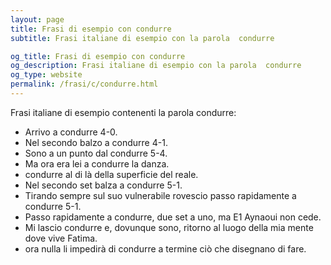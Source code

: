 ```yaml
---
layout: page
title: Frasi di esempio con condurre 
subtitle: Frasi italiane di esempio con la parola  condurre

og_title: Frasi di esempio con condurre 
og_description: Frasi italiane di esempio con la parola  condurre
og_type: website
permalink: /frasi/c/condurre.html
---
```


Frasi italiane di esempio contenenti la parola condurre:


- Arrivo a condurre 4-0.
- Nel secondo balzo a condurre 4-1.
- Sono a un punto dal condurre 5-4.
- Ma ora era lei a condurre la danza.
- condurre al di là della superficie del reale.
- Nel secondo set balza a condurre 5-1.
- Tirando sempre sul suo vulnerabile rovescio passo rapidamente a condurre 5-1.
- Passo rapidamente a condurre, due set a uno, ma E1 Aynaoui non cede.
- Mi lascio condurre e, dovunque sono, ritorno al luogo della mia mente dove vive Fatima.
- ora nulla li impedirà di condurre a termine ciò che disegnano di fare.
